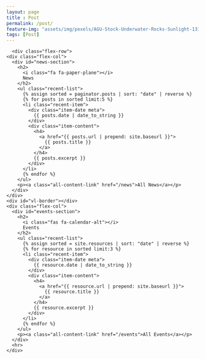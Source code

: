 ```yaml
--- 
layout: page
title : Post 
permalink: /post/
feature-img: "assets/img/pexels/AGU-Stock-Underwater-Rocks-Sunlight-1314x400.jpg"
tags: [Post]
---
```


   
      <div class="flex-row">
    <div class="flex-col">
      <div id="news-section">
        <h2>
          <i class="fa fa-paper-plane"></i>
          News
        </h2>
        <ul class="recent-list">
          {% assign sorted = paginator.posts | sort: "date" | reverse %}
          {% for posts in sorted limit:5 %}
          <li class="recent-item">
            <div class="item-date meta">
              {{ posts.date | date_to_string }}
            </div>
            <div class="item-content">
              <h4>
                <a href="{{ posts.url | prepend: site.baseurl }}">
                  {{ posts.title }}
                </a>
              </h4>
              {{ posts.excerpt }}
            </div>
          </li>
          {% endfor %}
        </ul>
        <p><a class="all-content-link" href="/news">All News</a></p>
      </div>
    </div>
    <div id="vl-border"></div>
    <div class="flex-col">
      <div id="events-section">
        <h2>
          <i class="fas fa-calendar-alt"></i>
          Events
        </h2>
        <ul class="recent-list">
          {% assign sorted = site.resources | sort: "date" | reverse %}
          {% for resource in sorted limit:3 %}
          <li class="recent-item">
            <div class="item-date meta">
              {{ resource.date | date_to_string }}
            </div>
            <div class="item-content">
              <h4>
                <a href="{{ resource.url | prepend: site.baseurl }}">
                  {{ resource.title }}
                </a>
              </h4>
              {{ resource.excerpt }}
            </div>
          </li>
          {% endfor %}
        </ul>
        <p><a class="all-content-link" href="/events">All Events</a></p>
      </div>
      <hr>
    </div>
  </div>
</div>

</div>
